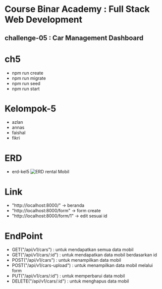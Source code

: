 # Course Binar Academy : Full Stack Web Development

## challenge-05 : Car Management Dashboard
# ch5
* npm run create
* npm run migrate
* npm run seed
* npm run start
# Kelompok-5

* azlan
* annas
* faishal
* fikri
# ERD
* erd-kel5
![ERD rental Mobil](https://user-images.githubusercontent.com/79896243/194761264-2048d021-bf2d-4c4f-99bd-528e1bbe1019.png)

# Link
* "http://localhost:8000/" -> beranda
* "http://localhost:8000/form" -> form create
* "http://localhost:8000/form/1" -> edit sesuai id
# EndPoint
* GET("/api/v1/cars") : untuk mendapatkan semua data mobil
* GET("/api/v1/cars/:id") : untuk mendapatkan data mobil berdasarkan id
* POST("/api/v1/cars") : untuk menampilkan data mobil
* POST("/api/v1/cars-upload") : untuk menampilkan data mobil melalui form
* PUT("/api/v1/cars/:id") : untuk memperbarui data mobil
* DELETE("/api/v1/cars/:id") : untuk menghapus data mobil
